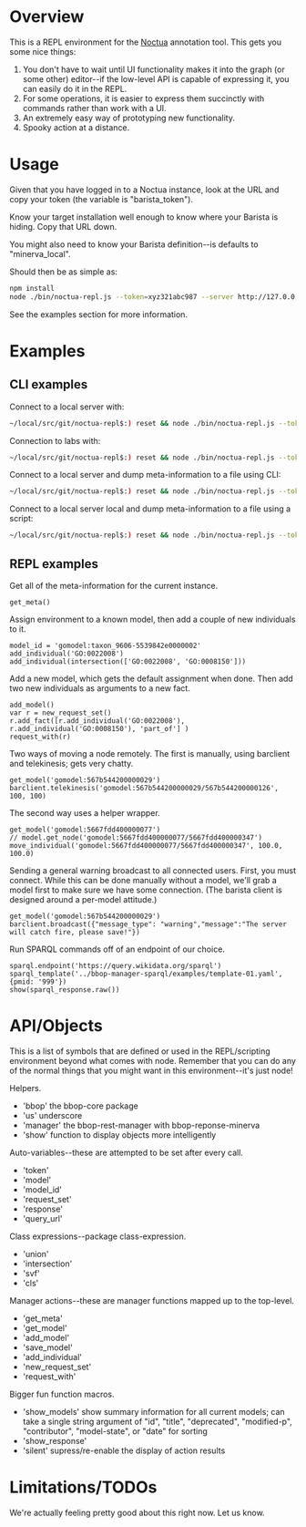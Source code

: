 # Overview

This is a REPL environment for the
[Noctua](https://github.com/geneontology/noctua) annotation tool. This
gets you some nice things:

1. You don't have to wait until UI functionality makes it into the graph (or some other) editor--if the low-level API is capable of expressing it, you can easily do it in the REPL.
2. For some operations, it is easier to express them succinctly with commands rather than work with a UI.
3. An extremely easy way of prototyping new functionality.
4. Spooky action at a distance.

# Usage

Given that you have logged in to a Noctua instance, look at the URL
and copy your token (the variable is "barista_token").

Know your target installation well enough to know where your Barista
is hiding. Copy that URL down.

You might also need to know your Barista definition--is defaults to
"minerva_local".

Should then be as simple as:

```bash
npm install
node ./bin/noctua-repl.js --token=xyz321abc987 --server http://127.0.0.1:3400
```

See the examples section for more information.

# Examples

## CLI examples

Connect to a local server with:
	
```bash	
~/local/src/git/noctua-repl$:) reset && node ./bin/noctua-repl.js --token=01234 --server http://localhost:3400
```

Connection to labs with:

```bash	
~/local/src/git/noctua-repl$:) reset && node ./bin/noctua-repl.js --token=01234 --server http://toaster.lbl.gov:3399 --definition minerva_public_dev
```

Connect to a local server and dump meta-information to a file using
CLI:

```bash	
~/local/src/git/noctua-repl$:) reset && node ./bin/noctua-repl.js --token=01234 --server http://localhost:3400 --definition minerva_local --command "get_meta(); show(response)" > /tmp/foo.txt
```

Connect to a local server local and dump meta-information to a file
using a script:

```bash	
~/local/src/git/noctua-repl$:) reset && node ./bin/noctua-repl.js --token=01234 --server http://localhost:3400 --definition minerva_local --file ./scripts/run-script-test.repl.js > /tmp/bar.txt
```

## REPL examples

Get all of the meta-information for the current instance.

```node
get_meta()
```

Assign environment to a known model, then add a couple of new
individuals to it.

```node
model_id = 'gomodel:taxon_9606-5539842e0000002'
add_individual('GO:0022008')
add_individual(intersection(['GO:0022008', 'GO:0008150']))
```

Add a new model, which gets the default assignment when done. Then
add two new individuals as arguments to a new fact.
	
```node
add_model()
var r = new_request_set()
r.add_fact([r.add_individual('GO:0022008'), r.add_individual('GO:0008150'), 'part_of'] )
request_with(r)
```

Two ways of moving a node remotely. The first is manually, using
barclient and telekinesis; gets very chatty.
	
```node
get_model('gomodel:567b544200000029')
barclient.telekinesis('gomodel:567b544200000029/567b544200000126', 100, 100)
```

The second way uses a helper wrapper.

```node
get_model('gomodel:5667fdd400000077')
// model.get_node('gomodel:5667fdd400000077/5667fdd400000347')
move_individual('gomodel:5667fdd400000077/5667fdd400000347', 100.0, 100.0)
```

Sending a general warning broadcast to all connected users. First, you
must connect. While this can be done manually without a model, we'll
grab a model first to make sure we have some connection. (The barista
client is designed around a per-model attitude.)
	
```node
get_model('gomodel:567b544200000029')
barclient.broadcast({"message_type": "warning","message":"The server will catch fire, please save!"})
```

Run SPARQL commands off of an endpoint of our choice.

```node
sparql.endpoint('https://query.wikidata.org/sparql')
sparql_template('../bbop-manager-sparql/examples/template-01.yaml', {pmid: '999'})
show(sparql_response.raw())
```

# API/Objects

This is a list of symbols that are defined or used in the
REPL/scripting environment beyond what comes with node. Remember that
you can do any of the normal things that you might want in this
environment--it's just node!

Helpers.

- 'bbop' the bbop-core package
- 'us' underscore
- 'manager' the bbop-rest-manager with bbop-reponse-minerva
- 'show' function to display objects more intelligently

Auto-variables--these are attempted to be set after every call.

- 'token'
- 'model'
- 'model_id'
- 'request_set'
- 'response'
- 'query_url'

Class expressions--package class-expression.

* 'union'
* 'intersection'
* 'svf'
* 'cls'

Manager actions--these are manager functions mapped up to the top-level.

- 'get_meta'
- 'get_model'
- 'add_model'
- 'save_model'
- 'add_individual'
- 'new_request_set'
- 'request_with'

Bigger fun function macros.

- 'show_models' show summary information for all current models; can take a single string argument of "id", "title", "deprecated", "modified-p", "contributor", "model-state", or "date" for sorting
- 'show_response'
- 'silent' supress/re-enable the display of action results

# Limitations/TODOs

We're actually feeling pretty good about this right now. Let us know.
